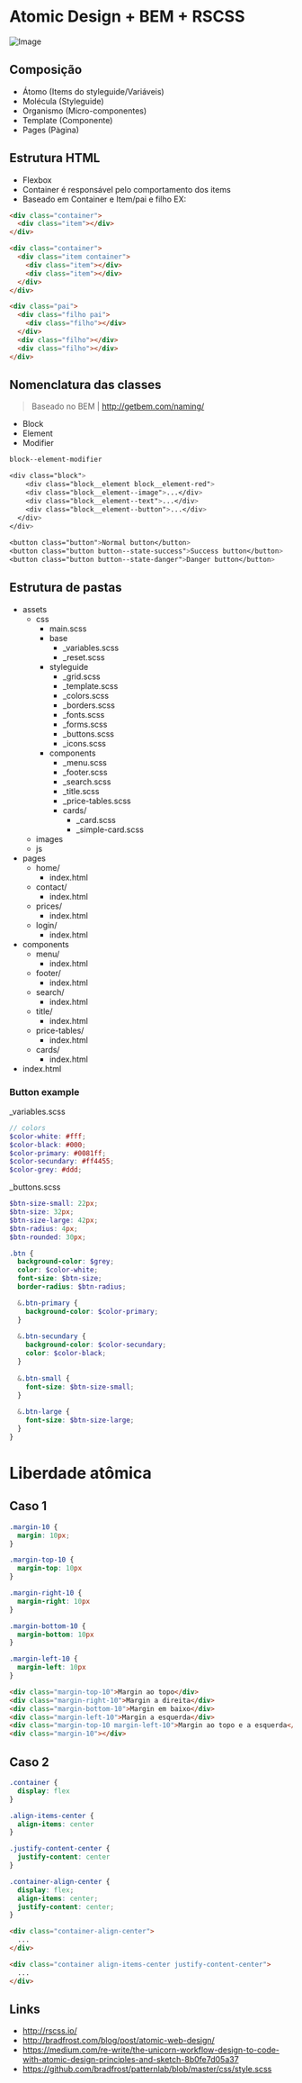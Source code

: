 # Atomic Design + BEM + RSCSS
![Image](http://atomicdesign.bradfrost.com/images/content/instagram-atomic.png)

## Composição
- Átomo (Items do styleguide/Variáveis)
- Molécula (Styleguide)
- Organismo (Micro-componentes)
- Template (Componente)
- Pages (Pàgina)

## Estrutura HTML
- Flexbox
- Container é responsável pelo comportamento dos items
- Baseado em Container e Item/pai e filho
EX:

```html
<div class="container">
  <div class="item"></div>
</div>

<div class="container">
  <div class="item container">
    <div class="item"></div>
    <div class="item"></div>
  </div>
</div>

<div class="pai">
  <div class="filho pai">
    <div class="filho"></div>
  </div>
  <div class="filho"></div>
  <div class="filho"></div>
</div>
```

## Nomenclatura das classes
> Baseado no BEM | http://getbem.com/naming/
- Block
- Element
- Modifier

```scss
block--element-modifier

<div class="block">
	<div class="block__element block__element-red">
    <div class="block__element--image">...</div>
    <div class="block__element--text">...</div>
    <div class="block__element--button">...</div>
  </div>
</div>
  
<button class="button">Normal button</button>
<button class="button button--state-success">Success button</button>
<button class="button button--state-danger">Danger button</button>
```

## Estrutura de pastas

- assets
  - css
    - main.scss
    - base
      - _variables.scss
      - _reset.scss
    - styleguide
      - _grid.scss
      - _template.scss
      - _colors.scss
      - _borders.scss
      - _fonts.scss
      - _forms.scss
      - _buttons.scss
      - _icons.scss
    - components
      - _menu.scss
      - _footer.scss
      - _search.scss
      - _title.scss
      - _price-tables.scss
      - cards/
        - _card.scss
        - _simple-card.scss
  - images
  - js
- pages
  - home/
    - index.html
  - contact/
    - index.html
  - prices/
    - index.html
  - login/
    - index.html
- components
  - menu/
    - index.html
  - footer/
    - index.html
  - search/
    - index.html
  - title/
    - index.html
  - price-tables/
    - index.html
  - cards/
    - index.html
- index.html

### Button example
_variables.scss
```scss
// colors
$color-white: #fff;
$color-black: #000;
$color-primary: #0081ff;
$color-secundary: #ff4455;
$color-grey: #ddd;
```

_buttons.scss
```scss
$btn-size-small: 22px;
$btn-size: 32px;
$btn-size-large: 42px;
$btn-radius: 4px;
$btn-rounded: 30px;

.btn {
  background-color: $grey;
  color: $color-white;
  font-size: $btn-size;
  border-radius: $btn-radius;

  &.btn-primary {
    background-color: $color-primary;
  }
  
  &.btn-secundary {
    background-color: $color-secundary;
    color: $color-black;
  }
  
  &.btn-small {
    font-size: $btn-size-small;
  }
  
  &.btn-large {
    font-size: $btn-size-large;
  }
}
```

# Liberdade atômica

## Caso 1
```css
.margin-10 {
  margin: 10px;
}

.margin-top-10 {
  margin-top: 10px
}

.margin-right-10 {
  margin-right: 10px
}

.margin-bottom-10 {
  margin-bottom: 10px
}

.margin-left-10 {
  margin-left: 10px
}
```
```html
<div class="margin-top-10">Margin ao topo</div>
<div class="margin-right-10">Margin a direita</div>
<div class="margin-bottom-10">Margin em baixo</div>
<div class="margin-left-10">Margin a esquerda</div>
<div class="margin-top-10 margin-left-10">Margin ao topo e a esquerda</div>
<div class="margin-10"></div>
```

## Caso 2
```scss
.container {
  display: flex
}

.align-items-center {
  align-items: center
}

.justify-content-center {
  justify-content: center
}

.container-align-center {
  display: flex;
  align-items: center;
  justify-content: center;
}
```
```html
<div class="container-align-center">
  ...
</div>

<div class="container align-items-center justify-content-center">
  ...
</div>
```

## Links
- http://rscss.io/
- http://bradfrost.com/blog/post/atomic-web-design/
- https://medium.com/re-write/the-unicorn-workflow-design-to-code-with-atomic-design-principles-and-sketch-8b0fe7d05a37
- https://github.com/bradfrost/patternlab/blob/master/css/style.scss
